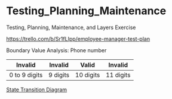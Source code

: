 # Testing_Planning_Maintenance
Testing, Planning, Maintenance, and Layers Exercise

https://trello.com/b/Sr1fLIpp/employee-manager-test-plan

Boundary Value Analysis: Phone number


|Invalid|Invalid|Valid|Invalid|
|---|---|---|---|
|0 to 9 digits |9 digits |10 digits |11 digits|

[State Transition Diagram](State_Transition_Diagram.png)

